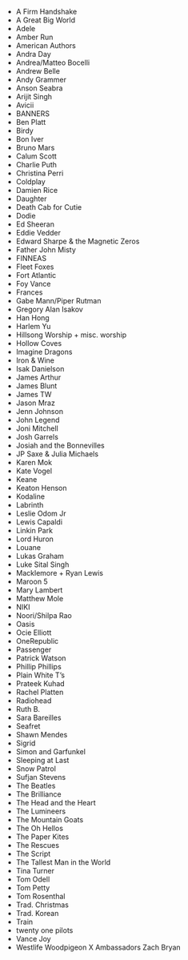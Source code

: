 - A Firm Handshake
- A Great Big World
- Adele
- Amber Run
- American Authors
- Andra Day
- Andrea/Matteo Bocelli
- Andrew Belle
- Andy Grammer
- Anson Seabra
- Arijit Singh
- Avicii
- BANNERS
- Ben Platt
- Birdy
- Bon Iver
- Bruno Mars
- Calum Scott
- Charlie Puth
- Christina Perri
- Coldplay
- Damien Rice
- Daughter
- Death Cab for Cutie
- Dodie
- Ed Sheeran
- Eddie Vedder
- Edward Sharpe & the Magnetic Zeros
- Father John Misty
- FINNEAS
- Fleet Foxes
- Fort Atlantic
- Foy Vance
- Frances
- Gabe Mann/Piper Rutman
- Gregory Alan Isakov
- Han Hong
- Harlem Yu
- Hillsong Worship + misc. worship
- Hollow Coves
- Imagine Dragons
- Iron & Wine
- Isak Danielson
- James Arthur
- James Blunt
- James TW
- Jason Mraz
- Jenn Johnson
- John Legend
- Joni Mitchell
- Josh Garrels
- Josiah and the Bonnevilles
- JP Saxe & Julia Michaels
- Karen Mok
- Kate Vogel
- Keane
- Keaton Henson
- Kodaline
- Labrinth
- Leslie Odom Jr
- Lewis Capaldi
- Linkin Park
- Lord Huron
- Louane
- Lukas Graham
- Luke Sital Singh
- Macklemore + Ryan Lewis
- Maroon 5
- Mary Lambert
- Matthew Mole
- NIKI
- Noori/Shilpa Rao
- Oasis
- Ocie Elliott
- OneRepublic
- Passenger
- Patrick Watson
- Phillip Phillips
- Plain White T’s
- Prateek Kuhad
- Rachel Platten
- Radiohead
- Ruth B.
- Sara Bareilles
- Seafret
- Shawn Mendes
- Sigrid
- Simon and Garfunkel
- Sleeping at Last
- Snow Patrol
- Sufjan Stevens
- The Beatles
- The Brilliance
- The Head and the Heart
- The Lumineers
- The Mountain Goats
- The Oh Hellos
- The Paper Kites
- The Rescues
- The Script
- The Tallest Man in the World
- Tina Turner
- Tom Odell
- Tom Petty
- Tom Rosenthal
- Trad. Christmas
- Trad. Korean
- Train
- twenty one pilots
- Vance Joy
- Westlife
Woodpigeon
X Ambassadors
Zach Bryan
